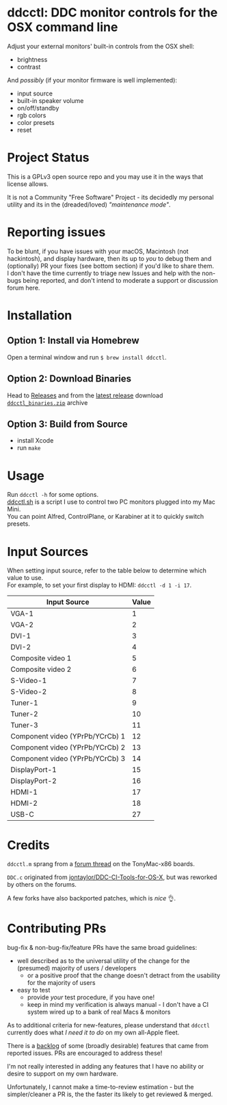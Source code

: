 # ddcctl: DDC monitor controls for the OSX command line #
Adjust your external monitors' built-in controls from the OSX shell:

* brightness
* contrast

And *possibly* (if your monitor firmware is well implemented):

* input source
* built-in speaker volume
* on/off/standby
* rgb colors
* color presets
* reset

# Project Status #
This is a GPLv3 open source repo and you may use it in the ways that license allows.  

It is not a Community "Free Software" Project - its decidedly my personal utility and its in the (dreaded/loved) _"maintenance mode"_.

# Reporting issues #
To be blunt, if you have issues with your macOS, Macintosh (not hackintosh), and display hardware, then its up to *_you_* to debug them and (optionally) PR your fixes (see bottom section) if you'd like to share them.  
I don't have the time currently to triage new Issues and help with the non-bugs being reported, and don't intend to moderate a support or discussion forum here.  

# Installation #

## Option 1: Install via Homebrew ##
Open a terminal window and run `$ brew install ddcctl`.

## Option 2: Download Binaries ##
Head to [Releases](https://github.com/kfix/ddcctl/releases) and from the
[latest release](https://github.com/kfix/ddcctl/releases/latest) download
[`ddcctl_binaries.zip`](https://github.com/kfix/ddcctl/releases/latest/download/ddcctl_binaries.zip)
archive

## Option 3: Build from Source ##
* install Xcode
* run `make`

# Usage #
Run `ddcctl -h` for some options.  
[ddcctl.sh](/scripts/ddcctl.sh) is a script I use to control two PC monitors plugged into my Mac Mini.  
You can point Alfred, ControlPlane, or Karabiner at it to quickly switch presets.

# Input Sources #
When setting input source, refer to the table below to determine which value to use.  
For example, to set your first display to HDMI: `ddcctl -d 1 -i 17`.

| Input Source | Value        |
| ------------- |-------------|
| VGA-1 | 1 |
| VGA-2 | 2 |
| DVI-1 | 3 |
| DVI-2 | 4 |
| Composite video 1 | 5 |
| Composite video 2 | 6 |
| S-Video-1 | 7 |
| S-Video-2 | 8 |
| Tuner-1 | 9 |
| Tuner-2 | 10 |
| Tuner-3 | 11 |
| Component video (YPrPb/YCrCb) 1 | 12 |
| Component video (YPrPb/YCrCb) 2 | 13 |
| Component video (YPrPb/YCrCb) 3 | 14 |
| DisplayPort-1 | 15 |
| DisplayPort-2 | 16 |
| HDMI-1 | 17 |
| HDMI-2 | 18 |
| USB-C | 27 |

# Credits #
`ddcctl.m` sprang from a [forum thread](https://www.tonymacx86.com/threads/controlling-your-monitor-with-osx-ddc-panel.90077/page-6#post-795208) on the TonyMac-x86 boards.

`DDC.c` originated from [jontaylor/DDC-CI-Tools-for-OS-X](https://github.com/jontaylor/DDC-CI-Tools-for-OS-X), but was reworked by others on the forums.  

A few forks have also backported patches, which is *nice* :ok_hand:.

# Contributing PRs #

bug-fix & non-bug-fix/feature PRs have the same broad guidelines:
* well described as to the universal utility of the change for the (presumed) majority of users / developers
  * or a positive proof that the change doesn't detract from the usability for the majority of users
* easy to test
  * provide _your_ test procedure, if you have one!
  * keep in mind my verification is always manual - I don't have a CI system wired up to a bank of real Macs & monitors

As to additional criteria for new-features, please understand that `ddcctl` currently does what _I need it to do_ on my own all-Apple fleet.

There is a [backlog](https://github.com/kfix/ddcctl/projects/1) of some (broadly desirable) features that came from reported issues. PRs are encouraged to address these!  

I'm not really interested in adding any features that I have no ability or desire to support on my own hardware.  

Unfortunately, I cannot make a time-to-review estimation - but the simpler/cleaner a PR is, the the faster its likely to get reviewed & merged.
